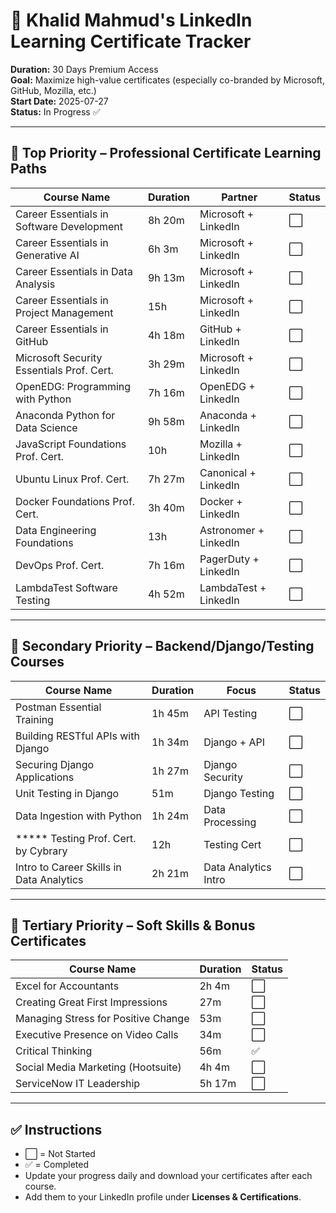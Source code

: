 # 📘 Khalid Mahmud's LinkedIn Learning Certificate Tracker

**Duration:** 30 Days Premium Access  
**Goal:** Maximize high-value certificates (especially co-branded by Microsoft, GitHub, Mozilla, etc.)  
**Start Date:** 2025-07-27  
**Status:** In Progress ✅

---

## 🥇 Top Priority – Professional Certificate Learning Paths

| Course Name | Duration | Partner | Status |
|-------------|----------|---------|--------|
| Career Essentials in Software Development | 8h 20m | Microsoft + LinkedIn | ⬜ |
| Career Essentials in Generative AI | 6h 3m | Microsoft + LinkedIn | ⬜ |
| Career Essentials in Data Analysis | 9h 13m | Microsoft + LinkedIn | ⬜ |
| Career Essentials in Project Management | 15h | Microsoft + LinkedIn | ⬜ |
| Career Essentials in GitHub | 4h 18m | GitHub + LinkedIn | ⬜ |
| Microsoft Security Essentials Prof. Cert. | 3h 29m | Microsoft + LinkedIn | ⬜ |
| OpenEDG: Programming with Python | 7h 16m | OpenEDG + LinkedIn | ⬜ |
| Anaconda Python for Data Science | 9h 58m | Anaconda + LinkedIn | ⬜ |
| JavaScript Foundations Prof. Cert. | 10h | Mozilla + LinkedIn | ⬜ |
| Ubuntu Linux Prof. Cert. | 7h 27m | Canonical + LinkedIn | ⬜ |
| Docker Foundations Prof. Cert. | 3h 40m | Docker + LinkedIn | ⬜ |
| Data Engineering Foundations | 13h | Astronomer + LinkedIn | ⬜ |
| DevOps Prof. Cert. | 7h 16m | PagerDuty + LinkedIn | ⬜ |
| LambdaTest Software Testing | 4h 52m | LambdaTest + LinkedIn | ⬜ |

---

## 🧠 Secondary Priority – Backend/Django/Testing Courses

| Course Name | Duration | Focus | Status |
|-------------|----------|--------|--------|
| Postman Essential Training | 1h 45m | API Testing | ⬜ |
| Building RESTful APIs with Django | 1h 34m | Django + API | ⬜ |
| Securing Django Applications | 1h 27m | Django Security | ⬜ |
| Unit Testing in Django | 51m | Django Testing | ⬜ |
| Data Ingestion with Python | 1h 24m | Data Processing | ⬜ |
| ***** Testing Prof. Cert. by Cybrary | 12h | Testing Cert | ⬜ |
| Intro to Career Skills in Data Analytics | 2h 21m | Data Analytics Intro | ⬜ |

---

## 👔 Tertiary Priority – Soft Skills & Bonus Certificates

| Course Name | Duration | Status |
|-------------|----------|--------|
| Excel for Accountants | 2h 4m | ⬜ |
| Creating Great First Impressions | 27m | ⬜ |
| Managing Stress for Positive Change | 53m | ⬜ |
| Executive Presence on Video Calls | 34m | ⬜ |
| Critical Thinking | 56m | ✅ |
| Social Media Marketing (Hootsuite) | 4h 4m | ⬜ |
| ServiceNow IT Leadership | 5h 17m | ⬜ |

---

## ✅ Instructions

- ⬜ = Not Started
- ✅ = Completed
- Update your progress daily and download your certificates after each course.
- Add them to your LinkedIn profile under **Licenses & Certifications**.

